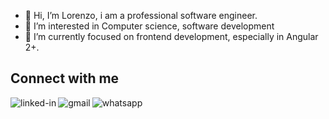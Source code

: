 - 👋 Hi, I’m Lorenzo, i am a professional software engineer.
- 👀 I’m interested in Computer science, software development 
- 🌱 I’m currently focused on frontend development, especially in Angular 2+.
  
## Connect with me
[<img align="left" alt="linked-in" title="Linkedin Profile" src="https://img.shields.io/badge/linkedin-%230077B5.svg?&style=for-the-badge&logo=linkedin&logoColor=white" />](https://www.linkedin.com/in/lorenzodelgaudio/)

[<img align="left" alt="gmail"  title="laenza98@gmail.com" src="https://img.shields.io/badge/Gmail-D14836?style=for-the-badge&logo=gmail&logoColor=white" />](https://mailto:laenza98@gmail.com)

[<img align="left" alt="whatsapp" title="+393393319673" src="https://img.shields.io/badge/WhatsApp-25D366?style=for-the-badge&logo=whatsapp&logoColor=white" />](https://wa.me/+393393319673)




<!---
delgalaenza/delgalaenza is a ✨ special ✨ repository because its `README.md` (this file) appears on your GitHub profile.
You can click the Preview link to take a look at your changes.
--->
